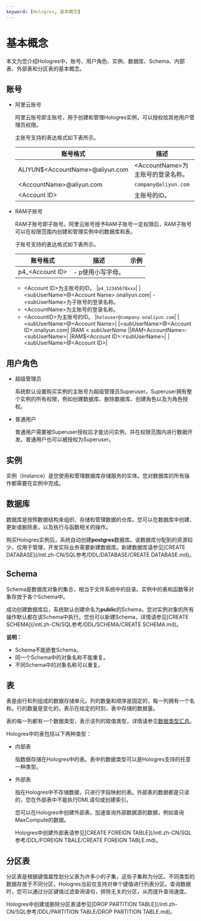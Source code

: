 ```yaml
---
keyword: [Hologres, 基本概念]
---
```


# 基本概念

本文为您介绍Hologres中，账号、用户角色、实例、数据库、Schema、内部表、外部表和分区表的基本概念。

## 账号

-   阿里云账号

    阿里云账号即主账号，用于创建和管理Hologres实例，可以授权给其他用户管理员权限。

    主账号支持的表达格式如下表所示。

    |账号格式|描述|示例|
    |----|--|--|
    |ALIYUN$<AccountName\>@aliyun.com|<AccountName\>为主账号的登录名称。|`ALIYUN$company@aliyun.com`|
    |<AccountName\>@aliyun.com|`company@aliyun.com`|
    |<Account ID\>|主账号的ID。|`1344445678xxx`|

-   RAM子账号

    RAM子账号即子账号。阿里云账号授予RAM子账号一定权限后，RAM子账号可以在权限范围内创建和管理实例中的数据库和表。

    子账号支持的表达格式如下表所示。

    |账号格式|描述|示例|
    |----|--|--|
    |p4\_<Account ID\>|    -   p使用小写字母。
    -   <Account ID\>为主账号的ID。
|`p4_12345678xxx`|
    |<subUserName\>@<Account Name\>.onaliyun.com|    -   <subUserName\>为子账号的登录名称。
    -   <AccountName\>为主账号的登录名称。
    -   <AccountID\>为主账号的ID。
|`holouser@company.onaliyun.com`|
    |<subUserName\>@<Account Name\>|
    |<subUserName\>@<Account ID\>.onaliyun.com|
    |RAM$<subUserName\>|
    |RAM$<AccountName\>:<subUserName\>|
    |RAM$<Account ID\>:<subUserName\>|
    |<subUserName\>@<Account ID\>|


## 用户角色

-   超级管理员

    系统默认设置购买实例的主账号为超级管理员Superuser。Superuser拥有整个实例的所有权限，例如创建数据库、删除数据库、创建角色以及为角色授权。

-   普通用户

    普通用户需要被Superuser授权后才能访问实例，并在权限范围内进行数据开发。普通用户也可以被授权为Superuser。


## 实例

实例（Instance）是您使用和管理数据库存储服务的实体。您对数据库的所有操作都需要在实例中完成。

## 数据库

数据库是按照数据结构来组织、存储和管理数据的仓库。您可以在数据库中创建、更新或删除表，以及执行与函数相关的操作。

购买Hologres实例后，系统自动创建**postgres**数据库。该数据库分配到的资源较少，仅用于管理，开发实际业务需要新建数据库。新建数据库请参见[CREATE DATABASE](/intl.zh-CN/SQL参考/DDL/DATABASE/CREATE DATABASE.md)。

## Schema

Schema是数据库对象的集合，相当于文件系统中的目录。实例中的表和函数等对象存放于各个Schema中。

成功创建数据库后，系统默认创建命名为**public**的Schema，您对实例对象的所有操作默认都在该Schema中执行。您也可以新建Schema，详情请参见[CREATE SCHEMA](/intl.zh-CN/SQL参考/DDL/SCHEMA/CREATE SCHEMA.md)。

**说明：**

-   Schema不能嵌套Schema。
-   同一个Schema中的对象名称不能重复。
-   不同Schema中的对象名称可以重复。

## 表

表是由行和列组成的数据存储单元。列的数量和顺序是固定的，每一列拥有一个名称。行的数量是变化的，表示在给定的时刻，表中存储的数据量。

表的每一列都有一个数据类型，表示该列的取值类型，详情请参见[数据类型汇总]()。

Hologres中的表包括以下两种类型：

-   内部表

    指数据存储在Hologres中的表。表中的数据类型可以是Hologres支持的任意一种类型。

-   外部表

    指在Hologres中不存储数据，只进行字段映射的表。外部表的数据都是只读的，您在外部表中不能执行DML语句或创建索引。

    您可以在Hologres中创建外部表，加速查询外部数据源的数据，例如查询MaxCompute的数据。

    Hologres中创建外部表请参见[CREATE FOREIGN TABLE](/intl.zh-CN/SQL参考/DDL/FOREIGN TBALE/CREATE FOREIGN TABLE.md)。


## 分区表

分区表是根据键值属性划分父表为许多小的子集，这些子集称为分区。不同类型的数据存放于不同分区，Hologres当前仅支持对单个键值进行列表分区。查询数据时，您可以通过分区键值过滤查询语句，排除无关的分区，从而提升查询速度。

Hologres中创建或删除分区表请参见[DROP PARTITION TABLE](/intl.zh-CN/SQL参考/DDL/PARTITION TABLE/DROP PARTITION TABLE.md)。

